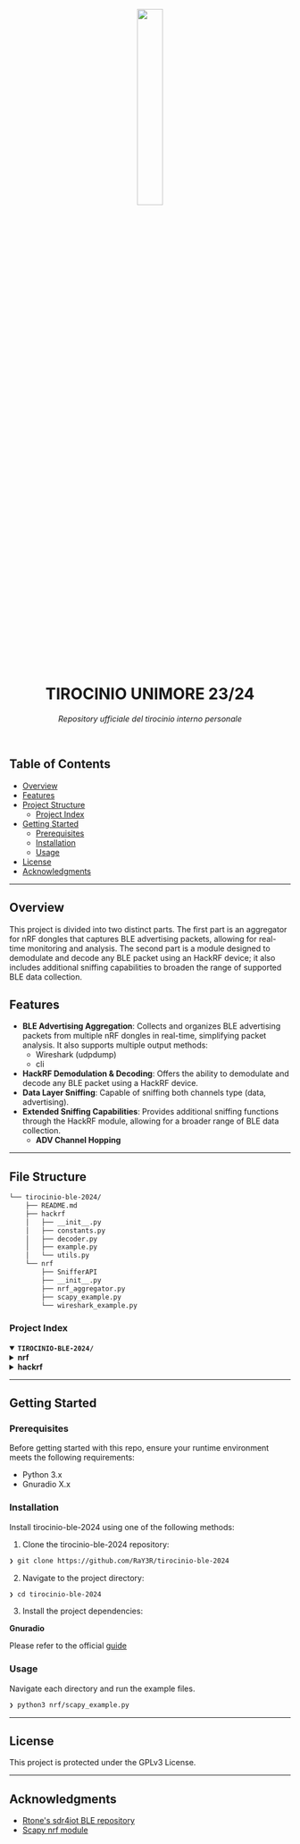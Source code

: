 <p align="center">
    <img src="https://upload.wikimedia.org/wikipedia/commons/4/42/Logo-unimore.png" align="center" width="30%">
</p>
<p align="center"><h1 align="center">TIROCINIO UNIMORE 23/24</h1></p>
<p align="center">
    <em>Repository ufficiale del tirocinio interno personale</em>
</p>
<p align="center"><!-- default option, no dependency badges. -->
</p>
<p align="center">
    <!-- default option, no dependency badges. -->
</p>
<br>

##  Table of Contents

- [ Overview](#-overview)
- [ Features](#-features)
- [ Project Structure](#-project-structure)
  - [ Project Index](#-project-index)
- [ Getting Started](#-getting-started)
  - [ Prerequisites](#-prerequisites)
  - [ Installation](#-installation)
  - [ Usage](#-usage)
- [ License](#-license)
- [ Acknowledgments](#-acknowledgments)

---

##  Overview

This project is divided into two distinct parts. The first part is an aggregator for nRF dongles that captures BLE advertising packets, allowing for real-time monitoring and analysis. The second part is a module designed to demodulate and decode any BLE packet using an HackRF device; it also includes additional sniffing capabilities to broaden the range of supported BLE data collection.

## Features

- **BLE Advertising Aggregation**: Collects and organizes BLE advertising packets from multiple nRF dongles in real-time, simplifying packet analysis. It also supports multiple output methods:
    - Wireshark (udpdump)
    - cli
- **HackRF Demodulation & Decoding**: Offers the ability to demodulate and decode any BLE packet using a HackRF device.
- **Data Layer Sniffing**: Capable of sniffing both channels type (data, advertising).
- **Extended Sniffing Capabilities**: Provides additional sniffing functions through the HackRF module, allowing for a broader range of BLE data collection.
    - **ADV Channel Hopping**

---

##  File Structure

```sh
└── tirocinio-ble-2024/
    ├── README.md
    ├── hackrf
    │   ├── __init__.py
    │   ├── constants.py
    │   ├── decoder.py
    │   ├── example.py
    │   └── utils.py
    └── nrf
        ├── SnifferAPI
        ├── __init__.py
        ├── nrf_aggregator.py
        ├── scapy_example.py
        └── wireshark_example.py
```


###  Project Index
<details open>
    <summary><b><code>TIROCINIO-BLE-2024/</code></b></summary>
    <details> <!-- nrf Submodule -->
        <summary><b>nrf</b></summary>
        <blockquote>
            <table>
            <tr>
                <td><b><a href='https://github.com/RaY3R/tirocinio-ble-2024/blob/master/nrf/nrf_aggregator.py'>nrf_aggregator.py</a></b></td>
                <td><code></code></td>
            </tr>
            <tr>
                <td><b><a href='https://github.com/RaY3R/tirocinio-ble-2024/blob/master/nrf/wireshark_example.py'>wireshark_example.py</a></b></td>
                <td><code></code></td>
            </tr>
            <tr>
                <td><b><a href='https://github.com/RaY3R/tirocinio-ble-2024/blob/master/nrf/scapy_example.py'>scapy_example.py</a></b></td>
                <td><code></code></td>
            </tr>
            </table>
            <details>
                <summary><b>SnifferAPI</b></summary>
                <blockquote>
                    <table>
                    <tr>
                        <td><b><a href='https://github.com/RaY3R/tirocinio-ble-2024/blob/master/nrf/SnifferAPI/Filelock.py'>Filelock.py</a></b></td>
                        <td><code></code></td>
                    </tr>
                    <tr>
                        <td><b><a href='https://github.com/RaY3R/tirocinio-ble-2024/blob/master/nrf/SnifferAPI/CaptureFiles.py'>CaptureFiles.py</a></b></td>
                        <td><code></code></td>
                    </tr>
                    <tr>
                        <td><b><a href='https://github.com/RaY3R/tirocinio-ble-2024/blob/master/nrf/SnifferAPI/Packet.py'>Packet.py</a></b></td>
                        <td><code></code></td>
                    </tr>
                    <tr>
                        <td><b><a href='https://github.com/RaY3R/tirocinio-ble-2024/blob/master/nrf/SnifferAPI/Pcap.py'>Pcap.py</a></b></td>
                        <td><code></code></td>
                    </tr>
                    <tr>
                        <td><b><a href='https://github.com/RaY3R/tirocinio-ble-2024/blob/master/nrf/SnifferAPI/version.py'>version.py</a></b></td>
                        <td><code></code></td>
                    </tr>
                    <tr>
                        <td><b><a href='https://github.com/RaY3R/tirocinio-ble-2024/blob/master/nrf/SnifferAPI/Sniffer.py'>Sniffer.py</a></b></td>
                        <td><code></code></td>
                    </tr>
                    <tr>
                        <td><b><a href='https://github.com/RaY3R/tirocinio-ble-2024/blob/master/nrf/SnifferAPI/Types.py'>Types.py</a></b></td>
                        <td><code></code></td>
                    </tr>
                    <tr>
                        <td><b><a href='https://github.com/RaY3R/tirocinio-ble-2024/blob/master/nrf/SnifferAPI/SnifferCollector.py'>SnifferCollector.py</a></b></td>
                        <td><code></code></td>
                    </tr>
                    <tr>
                        <td><b><a href='https://github.com/RaY3R/tirocinio-ble-2024/blob/master/nrf/SnifferAPI/UART.py'>UART.py</a></b></td>
                        <td><code></code></td>
                    </tr>
                    <tr>
                        <td><b><a href='https://github.com/RaY3R/tirocinio-ble-2024/blob/master/nrf/SnifferAPI/Notifications.py'>Notifications.py</a></b></td>
                        <td><code></code></td>
                    </tr>
                    <tr>
                        <td><b><a href='https://github.com/RaY3R/tirocinio-ble-2024/blob/master/nrf/SnifferAPI/Devices.py'>Devices.py</a></b></td>
                        <td><code></code></td>
                    </tr>
                    <tr>
                        <td><b><a href='https://github.com/RaY3R/tirocinio-ble-2024/blob/master/nrf/SnifferAPI/Exceptions.py'>Exceptions.py</a></b></td>
                        <td><code></code></td>
                    </tr>
                    <tr>
                        <td><b><a href='https://github.com/RaY3R/tirocinio-ble-2024/blob/master/nrf/SnifferAPI/Logger.py'>Logger.py</a></b></td>
                        <td><code></code></td>
                    </tr>
                    </table>
                </blockquote>
            </details>
        </blockquote>
    </details>
    <details> <!-- hackrf Submodule -->
        <summary><b>hackrf</b></summary>
        <blockquote>
            <table>
            <tr>
                <td><b><a href='https://github.com/RaY3R/tirocinio-ble-2024/blob/master/hackrf/utils.py'>utils.py</a></b></td>
                <td><code></code></td>
            </tr>
            <tr>
                <td><b><a href='https://github.com/RaY3R/tirocinio-ble-2024/blob/master/hackrf/constants.py'>constants.py</a></b></td>
                <td><code></code></td>
            </tr>
            <tr>
                <td><b><a href='https://github.com/RaY3R/tirocinio-ble-2024/blob/master/hackrf/decoder.py'>decoder.py</a></b></td>
                <td><code></code></td>
            </tr>
            <tr>
                <td><b><a href='https://github.com/RaY3R/tirocinio-ble-2024/blob/master/hackrf/example.py'>example.py</a></b></td>
                <td><code></code></td>
            </tr>
            </table>
        </blockquote>
    </details>
</details>

---
##  Getting Started

###  Prerequisites

Before getting started with this repo, ensure your runtime environment meets the following requirements:

- Python 3.x
- Gnuradio X.x


###  Installation

Install tirocinio-ble-2024 using one of the following methods:

1. Clone the tirocinio-ble-2024 repository:
```sh
❯ git clone https://github.com/RaY3R/tirocinio-ble-2024
```

2. Navigate to the project directory:
```sh
❯ cd tirocinio-ble-2024
```

3. Install the project dependencies:

**Gnuradio**

Please refer to the official [guide](https://wiki.gnuradio.org/index.php/InstallingGR#Quick_Start)



###  Usage
Navigate each directory and run the example files.

```sh
❯ python3 nrf/scapy_example.py
```

---

##  License

This project is protected under the GPLv3 License. 

---

##  Acknowledgments

- [Rtone's sdr4iot BLE repository](https://github.com/Rtone/sdr4iot-ble-rx)
- [Scapy nrf module](https://scapy.readthedocs.io/en/latest/)

